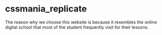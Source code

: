 # cssmania_replicate

The reason why we choose this website is because it resembles the online digital school that most of the student frequently visit for their lessons.
